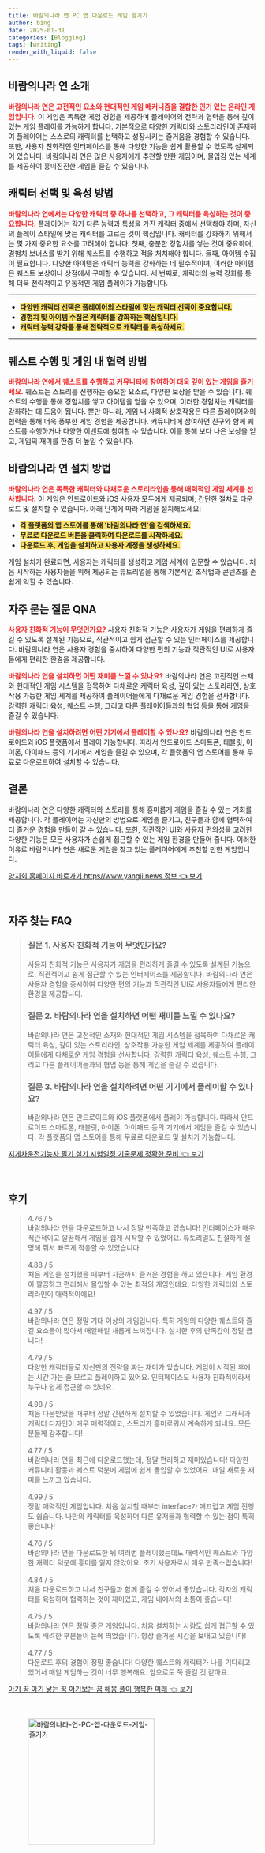 ```yaml
---
title: 바람의나라 연 PC 앱 다운로드 게임 즐기기
author: bing
date: 2025-01-31
categories: [Blogging]
tags: [writing]
render_with_liquid: false
---
```



<h2 id='바람의나라연소개'>바람의나라 연 소개</h2>

<p><b><span style="color: #ee2323;">바람의나라 연은 고전적인 요소와 현대적인 게임 메커니즘을 결합한 인기 있는 온라인 게임입니다.</span></b> 이 게임은 독특한 게임 경험을 제공하며 플레이어의 전략과 협력을 통해 깊이 있는 게임 플레이를 가능하게 합니다. 기본적으로 다양한 캐릭터와 스토리라인이 존재하여 플레이어는 스스로의 캐릭터를 선택하고 성장시키는 즐거움을 경험할 수 있습니다. 또한, 사용자 친화적인 인터페이스를 통해 다양한 기능을 쉽게 활용할 수 있도록 설계되어 있습니다. 바람의나라 연은 많은 사용자에게 추천할 만한 게임이며, 몰입감 있는 세계를 제공하여 흥미진진한 게임을 즐길 수 있습니다.</p>

<h2 id='캐릭터선택및육성'>캐릭터 선택 및 육성 방법</h2>

<p><b><span style="color: #ee2323;">바람의나라 연에서는 다양한 캐릭터 중 하나를 선택하고, 그 캐릭터를 육성하는 것이 중요합니다.</span></b> 플레이어는 각기 다른 능력과 특성을 가진 캐릭터 중에서 선택해야 하며, 자신의 플레이 스타일에 맞는 캐릭터를 고르는 것이 핵심입니다. 캐릭터를 강화하기 위해서는 몇 가지 중요한 요소를 고려해야 합니다. 첫째, 충분한 경험치를 쌓는 것이 중요하며, 경험치 보너스를 받기 위해 퀘스트를 수행하고 적을 처치해야 합니다. 둘째, 아이템 수집이 필요합니다. 다양한 아이템은 캐릭터 능력을 강화하는 데 필수적이며, 이러한 아이템은 퀘스트 보상이나 상점에서 구매할 수 있습니다. 세 번째로, 캐릭터의 능력 강화를 통해 더욱 전략적이고 유동적인 게임 플레이가 가능합니다.</p>

<hr />

<ul>
    <li><b><span style="background-color: #ffe066;">다양한 캐릭터 선택은 플레이어의 스타일에 맞는 캐릭터 선택이 중요합니다.</span></b></li>
    <li><b><span style="background-color: #ffe066;">경험치 및 아이템 수집은 캐릭터를 강화하는 핵심입니다.</span></b></li>
    <li><b><span style="background-color: #ffe066;">캐릭터 능력 강화를 통해 전략적으로 캐릭터를 육성하세요.</span></b></li>
</ul>

<hr />

<h2 id='퀘스트수행및협력'>퀘스트 수행 및 게임 내 협력 방법</h2>

<p><b><span style="color: #ee2323;">바람의나라 연에서 퀘스트를 수행하고 커뮤니티에 참여하여 더욱 깊이 있는 게임을 즐기세요.</span></b> 퀘스트는 스토리를 진행하는 중요한 요소로, 다양한 보상을 받을 수 있습니다. 퀘스트의 수행을 통해 경험치를 쌓고 아이템을 얻을 수 있으며, 이러한 경험치는 캐릭터를 강화하는 데 도움이 됩니다. 뿐만 아니라, 게임 내 사회적 상호작용은 다른 플레이어와의 협력을 통해 더욱 풍부한 게임 경험을 제공합니다. 커뮤니티에 참여하면 친구와 함께 퀘스트를 수행하거나 다양한 이벤트에 참여할 수 있습니다. 이를 통해 보다 나은 보상을 얻고, 게임의 재미를 한층 더 높일 수 있습니다.</p>

<h2 id='설치방법'>바람의나라 연 설치 방법</h2>

<p><b><span style="color: #ee2323;">바람의나라 연은 독특한 캐릭터와 다채로운 스토리라인을 통해 매력적인 게임 세계를 선사합니다.</span></b> 이 게임은 안드로이드와 iOS 사용자 모두에게 제공되며, 간단한 절차로 다운로드 및 설치할 수 있습니다. 아래 단계에 따라 게임을 설치해보세요:</p>

<ul>
    <li><b><span style="background-color: #ffe066;">각 플랫폼의 앱 스토어를 통해 '바람의나라 연'을 검색하세요.</span></b></li>
    <li><b><span style="background-color: #ffe066;">무료로 다운로드 버튼을 클릭하여 다운로드를 시작하세요.</span></b></li>
    <li><b><span style="background-color: #ffe066;">다운로드 후, 게임을 설치하고 사용자 계정을 생성하세요.</span></b></li>
</ul>

<p>게임 설치가 완료되면, 사용자는 캐릭터를 생성하고 게임 세계에 입문할 수 있습니다. 처음 시작하는 사용자들을 위해 제공되는 튜토리얼을 통해 기본적인 조작법과 콘텐츠를 손쉽게 익힐 수 있습니다.</p>

<h2 id='자주묻는질문'>자주 묻는 질문 QNA</h2>

<p><b><span style="color: #ee2323;">사용자 친화적 기능이 무엇인가요?</span></b> 사용자 친화적 기능은 사용자가 게임을 편리하게 즐길 수 있도록 설계된 기능으로, 직관적이고 쉽게 접근할 수 있는 인터페이스를 제공합니다. 바람의나라 연은 사용자 경험을 중시하여 다양한 편의 기능과 직관적인 UI로 사용자들에게 편리한 환경을 제공합니다.</p>

<p><b><span style="color: #ee2323;">바람의나라 연을 설치하면 어떤 재미를 느낄 수 있나요?</span></b> 바람의나라 연은 고전적인 소재와 현대적인 게임 시스템을 접목하여 다채로운 캐릭터 육성, 깊이 있는 스토리라인, 상호작용 가능한 게임 세계를 제공하여 플레이어들에게 다채로운 게임 경험을 선사합니다. 강력한 캐릭터 육성, 퀘스트 수행, 그리고 다른 플레이어들과의 협업 등을 통해 게임을 즐길 수 있습니다.</p>

<p><b><span style="color: #ee2323;">바람의나라 연을 설치하려면 어떤 기기에서 플레이할 수 있나요?</span></b> 바람의나라 연은 안드로이드와 iOS 플랫폼에서 플레이 가능합니다. 따라서 안드로이드 스마트폰, 태블릿, 아이폰, 아이패드 등의 기기에서 게임을 즐길 수 있으며, 각 플랫폼의 앱 스토어를 통해 무료로 다운로드하여 설치할 수 있습니다.</p>

<h2 id='결론'>결론</h2>

<p>바람의나라 연은 다양한 캐릭터와 스토리를 통해 흥미롭게 게임을 즐길 수 있는 기회를 제공합니다. 각 플레이어는 자신만의 방법으로 게임을 즐기고, 친구들과 함께 협력하여 더 즐거운 경험을 만들어 갈 수 있습니다. 또한, 직관적인 UI와 사용자 편의성을 고려한 다양한 기능은 모든 사용자가 손쉽게 접근할 수 있는 게임 환경을 만들어 줍니다. 이러한 이유로 바람의나라 연은 새로운 게임을 찾고 있는 플레이어에게 추천할 만한 게임입니다.</p>


<p><a class="click-button" title="양지회 홈페이지 바로가기 https//www.yangji.news 정보" href="https://aptwhite.github.io/posts/%EC%96%91%EC%A7%80%ED%9A%8C-%ED%99%88%ED%8E%98%EC%9D%B4%EC%A7%80-%EB%B0%94%EB%A1%9C%EA%B0%80%EA%B8%B0-httpswww.yangji.news-%EC%A0%95%EB%B3%B4/" rel="dofollow">양지회 홈페이지 바로가기 https//www.yangji.news 정보 👈 보기</a></p><br>
<h2 id='자주_찾는_FAQ'>자주 찾는 FAQ</h2>
<div itemscope="" itemtype="https://schema.org/FAQPage">
<blockquote>
<div itemscope="" itemprop="mainEntity" itemtype="https://schema.org/Question">
<h3 itemprop="name">질문 1. 사용자 친화적 기능이 무엇인가요?</h3>
<div itemscope="" itemprop="acceptedAnswer" itemtype="https://schema.org/Answer">
<span itemprop="text">
<p>사용자 친화적 기능은 사용자가 게임을 편리하게 즐길 수 있도록 설계된 기능으로, 직관적이고 쉽게 접근할 수 있는 인터페이스를 제공합니다. 바람의나라 연은 사용자 경험을 중시하여 다양한 편의 기능과 직관적인 UI로 사용자들에게 편리한 환경을 제공합니다.</p>
</span>
</div>
</div>
<div itemscope="" itemprop="mainEntity" itemtype="https://schema.org/Question">
<h3 itemprop="name">질문 2. 바람의나라 연을 설치하면 어떤 재미를 느낄 수 있나요?</h3>
<div itemscope="" itemprop="acceptedAnswer" itemtype="https://schema.org/Answer">
<span itemprop="text">
<p>바람의나라 연은 고전적인 소재와 현대적인 게임 시스템을 접목하여 다채로운 캐릭터 육성, 깊이 있는 스토리라인, 상호작용 가능한 게임 세계를 제공하여 플레이어들에게 다채로운 게임 경험을 선사합니다. 강력한 캐릭터 육성, 퀘스트 수행, 그리고 다른 플레이어들과의 협업 등을 통해 게임을 즐길 수 있습니다.</p>
</span>
</div>
</div>
<div itemscope="" itemprop="mainEntity" itemtype="https://schema.org/Question">
<h3 itemprop="name">질문 3. 바람의나라 연을 설치하려면 어떤 기기에서 플레이할 수 있나요?</h3>
<div itemscope="" itemprop="acceptedAnswer" itemtype="https://schema.org/Answer">
<span itemprop="text">
<p>바람의나라 연은 안드로이드와 iOS 플랫폼에서 플레이 가능합니다. 따라서 안드로이드 스마트폰, 태블릿, 아이폰, 아이패드 등의 기기에서 게임을 즐길 수 있습니다. 각 플랫폼의 앱 스토어를 통해 무료로 다운로드 및 설치가 가능합니다.</p>
</span>
</div>
</div>
</blockquote>
</div>
<p><a class="click-button" title="지게차운전기능사 필기 실기 시험일정 기출문제 정확한 준비" href="https://aptwhite.github.io/posts/%EC%A7%80%EA%B2%8C%EC%B0%A8%EC%9A%B4%EC%A0%84%EA%B8%B0%EB%8A%A5%EC%82%AC-%ED%95%84%EA%B8%B0-%EC%8B%A4%EA%B8%B0-%EC%8B%9C%ED%97%98%EC%9D%BC%EC%A0%95-%EA%B8%B0%EC%B6%9C%EB%AC%B8%EC%A0%9C-%EC%A0%95%ED%99%95%ED%95%9C-%EC%A4%80%EB%B9%84/" rel="dofollow">지게차운전기능사 필기 실기 시험일정 기출문제 정확한 준비 👈 보기</a></p><br>
<h2 id='후기'>후기</h2>
<div itemscope itemtype="https://schema.org/Product">
  <blockquote>
  <div itemprop="review" itemscope itemtype="https://schema.org/Review">
      <div itemprop="reviewRating" itemscope itemtype="https://schema.org/Rating"> <span itemprop="ratingValue">4.76</span> / <span itemprop="bestRating">5</span> </div>
      <span itemprop="reviewBody">바람의나라 연을 다운로드하고 나서 정말 만족하고 있습니다! 인터페이스가 매우 직관적이고 깔끔해서 게임을 쉽게 시작할 수 있었어요. 튜토리얼도 친절하게 설명해 줘서 빠르게 적응할 수 있었습니다.</span>
  </div>
  <br>
  <div itemprop="review" itemscope itemtype="https://schema.org/Review">
      <div itemprop="reviewRating" itemscope itemtype="https://schema.org/Rating"> <span itemprop="ratingValue">4.88</span> / <span itemprop="bestRating">5</span> </div>
      <span itemprop="reviewBody">처음 게임을 설치했을 때부터 지금까지 즐거운 경험을 하고 있습니다. 게임 환경이 깔끔하고 편리해서 몰입할 수 있는 최적의 게임인데요, 다양한 캐릭터와 스토리라인이 매력적이에요!</span>
  </div>
  <br>
  <div itemprop="review" itemscope itemtype="https://schema.org/Review">
      <div itemprop="reviewRating" itemscope itemtype="https://schema.org/Rating"> <span itemprop="ratingValue">4.97</span> / <span itemprop="bestRating">5</span> </div>
      <span itemprop="reviewBody">바람의나라 연은 정말 기대 이상의 게임입니다. 특히 게임의 다양한 퀘스트와 즐길 요소들이 많아서 매일매일 새롭게 느껴집니다. 설치한 후의 만족감이 정말 큽니다!</span>
  </div>
  <br>
  <div itemprop="review" itemscope itemtype="https://schema.org/Review">
      <div itemprop="reviewRating" itemscope itemtype="https://schema.org/Rating"> <span itemprop="ratingValue">4.79</span> / <span itemprop="bestRating">5</span> </div>
      <span itemprop="reviewBody">다양한 캐릭터들로 자신만의 전략을 짜는 재미가 있습니다. 게임이 시작된 후에는 시간 가는 줄 모르고 플레이하고 있어요. 인터페이스도 사용자 친화적이라서 누구나 쉽게 접근할 수 있네요.</span>
  </div>
  <br>
  <div itemprop="review" itemscope itemtype="https://schema.org/Review">
      <div itemprop="reviewRating" itemscope itemtype="https://schema.org/Rating"> <span itemprop="ratingValue">4.98</span> / <span itemprop="bestRating">5</span> </div>
      <span itemprop="reviewBody">처음 다운받았을 때부터 정말 간편하게 설치할 수 있었습니다. 게임의 그래픽과 캐릭터 디자인이 매우 매력적이고, 스토리가 흥미로워서 계속하게 되네요. 모든 분들께 강추합니다!</span>
  </div>
  <br>
  <div itemprop="review" itemscope itemtype="https://schema.org/Review">
      <div itemprop="reviewRating" itemscope itemtype="https://schema.org/Rating"> <span itemprop="ratingValue">4.77</span> / <span itemprop="bestRating">5</span> </div>
      <span itemprop="reviewBody">바람의나라 연을 최근에 다운로드했는데, 정말 편리하고 재미있습니다! 다양한 커뮤니티 활동과 퀘스트 덕분에 게임에 쉽게 몰입할 수 있었어요. 매일 새로운 재미를 느끼고 있습니다.</span>
  </div>
  <br>
  <div itemprop="review" itemscope itemtype="https://schema.org/Review">
      <div itemprop="reviewRating" itemscope itemtype="https://schema.org/Rating"> <span itemprop="ratingValue">4.99</span> / <span itemprop="bestRating">5</span> </div>
      <span itemprop="reviewBody">정말 매력적인 게임입니다. 처음 설치할 때부터 interface가 매끄럽고 게임 진행도 쉽습니다. 나만의 캐릭터를 육성하며 다른 유저들과 협력할 수 있는 점이 특히 좋습니다!</span>
  </div>
  <br>
  <div itemprop="review" itemscope itemtype="https://schema.org/Review">
      <div itemprop="reviewRating" itemscope itemtype="https://schema.org/Rating"> <span itemprop="ratingValue">4.76</span> / <span itemprop="bestRating">5</span> </div>
      <span itemprop="reviewBody">바람의나라 연을 다운로드한 뒤 여러번 플레이했는데도 매력적인 퀘스트와 다양한 캐릭터 덕분에 흥미를 잃지 않았어요. 초기 사용자로서 매우 만족스럽습니다!</span>
  </div>
  <br>
  <div itemprop="review" itemscope itemtype="https://schema.org/Review">
      <div itemprop="reviewRating" itemscope itemtype="https://schema.org/Rating"> <span itemprop="ratingValue">4.84</span> / <span itemprop="bestRating">5</span> </div>
      <span itemprop="reviewBody">처음 다운로드하고 나서 친구들과 함께 즐길 수 있어서 좋았습니다. 각자의 캐릭터를 육성하며 협력하는 것이 재미있고, 게임 내에서의 소통이 좋습니다!</span>
  </div>
  <br>
  <div itemprop="review" itemscope itemtype="https://schema.org/Review">
      <div itemprop="reviewRating" itemscope itemtype="https://schema.org/Rating"> <span itemprop="ratingValue">4.75</span> / <span itemprop="bestRating">5</span> </div>
      <span itemprop="reviewBody">바람의나라 연은 정말 좋은 게임입니다. 처음 설치하는 사람도 쉽게 접근할 수 있도록 배려한 부분들이 눈에 띄었습니다. 항상 즐거운 시간을 보내고 있습니다!</span>
  </div>
  <br>
  <div itemprop="review" itemscope itemtype="https://schema.org/Review">
      <div itemprop="reviewRating" itemscope itemtype="https://schema.org/Rating"> <span itemprop="ratingValue">4.77</span> / <span itemprop="bestRating">5</span> </div>
      <span itemprop="reviewBody">다운로드 후의 경험이 정말 좋습니다! 다양한 퀘스트와 캐릭터가 나를 기다리고 있어서 매일 게임하는 것이 너무 행복해요. 앞으로도 쭉 즐길 것 같아요.</span>
  </div>
  </blockquote>
</div>
<p><a class="click-button" title="아기 꿈 아기 낳는 꿈 아기보는 꿈 해몽 풀이 행복한 미래" href="https://aptwhite.github.io/posts/%EC%95%84%EA%B8%B0-%EA%BF%88-%EC%95%84%EA%B8%B0-%EB%82%B3%EB%8A%94-%EA%BF%88-%EC%95%84%EA%B8%B0%EB%B3%B4%EB%8A%94-%EA%BF%88-%ED%95%B4%EB%AA%BD-%ED%92%80%EC%9D%B4-%ED%96%89%EB%B3%B5%ED%95%9C-%EB%AF%B8%EB%9E%98/" rel="dofollow">아기 꿈 아기 낳는 꿈 아기보는 꿈 해몽 풀이 행복한 미래 👈 보기</a></p><br>
<figure class="image"><img src="https://aptwhite.github.io/assets/img/thumbnail/바람의나라-연-PC-앱-다운로드-게임-즐기기.webp" alt="바람의나라-연-PC-앱-다운로드-게임-즐기기" width="256" height="256"></figure>